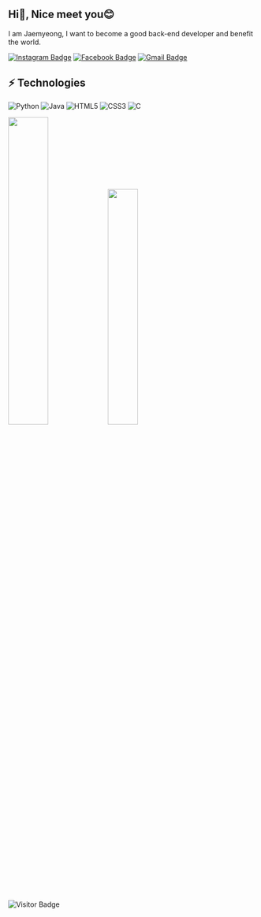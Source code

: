 
## Hi👋, Nice meet you😊 

I am Jaemyeong, I want to become a good back-end developer and benefit the world. 


[![Instagram Badge](https://img.shields.io/badge/fa___jm-purple?style=flat-square&logo=instagram&logoColor=white&link=https://instagram.com/fa___jm/)](https://instagram.com/ljm9894)
[![Facebook Badge](https://img.shields.io/badge/재명-blue?style=flat-square&logo=Facebook&logoColor=white&link=mailto:https://www.facebook.com/profile.php?id=100026350749773)](Jaemyeong)
[![Gmail Badge](https://img.shields.io/badge/-b01075589894@gmail.com-c14438?style=flat-square&logo=Gmail&logoColor=white&link=mailto:b01075589894@gmail.com)](b01075589894@gmail.com)


## ⚡ Technologies
![Python](https://img.shields.io/badge/-Python-black?style=flat-square&logo=Python)
![Java](https://img.shields.io/badge/-Java-E34A86?style=flat-square&logo=Java)
![HTML5](https://img.shields.io/badge/-HTML5-E34F26?style=flat-square&logo=html5&logoColor=white)
![CSS3](https://img.shields.io/badge/-CSS3-1572B6?style=flat-square&logo=css3)
![C](https://img.shields.io/badge/C-A8B9CC?style=flat-square&logo=C&logoColor=white)




<img width=40% src="https://github-readme-stats.vercel.app/api?username=ljm9894" /><img width=35%  src="https://github-readme-stats.vercel.app/api/top-langs/?username=ljm9894&layout=compact" />
## 
![Visitor Badge](https://visitor-badge.laobi.icu/badge?page_id=ljm9894)
